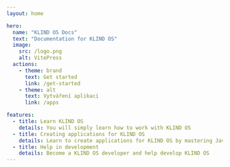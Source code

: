 ```yaml
---
layout: home

hero:
  name: "KLIND OS Docs"
  text: "Documentation for KLIND OS"
  image:
    src: /logo.png
    alt: VitePress
  actions:
    - theme: brand
      text: Get started
      link: /get-started
    - theme: alt
      text: Vytváření aplikací
      link: /apps

features:
  - title: Learn KLIND OS
    details: You will simply learn how to work with KLIND OS
  - title: Creating applications for KLIND OS
    details: Learn to create applications for KLIND OS by mastering JavaScript
  - title: Help in development
    details: Become a KLIND OS developer and help develop KLIND OS
---
```

